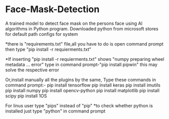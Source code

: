 # Face-Mask-Detection
A trained model to detect face mask on the persons face using AI algorithms in Python program.
Downloaded python from microsoft stores for default path configs
for system

*there is "requirements.txt" file,all you have to do is open
command prompt then type "pip install -r requierments.txt"

*If inserting "pip install -r requierments.txt" shows 
"numpy preparing wheel metadata ... error"
type in command prompt-"pip install pipwin"
this may solve the respective error

Or,install manually all the plugins by the same,
Type these commands in command prompt:-
pip install tensorflow
pip install keras
pip install imutils
pip install numpy
pip install opencv-python
pip install matplotlib
pip install scipy
pip install 1OS

For linus user type "pips" instead of "pip"
*to check whether python is installed just type "python"
in command prompt

